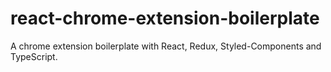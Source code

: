 # react-chrome-extension-boilerplate
A chrome extension boilerplate with React, Redux, Styled-Components and TypeScript.
